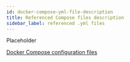 ```yaml
---
id: docker-compose-yml-file-description
title: Referenced Compose files description
sidebar_label: referenced .yml files
---
```


Placeholder

[Docker Compose configuration files](https://docs.docker.com/compose/compose-file/)